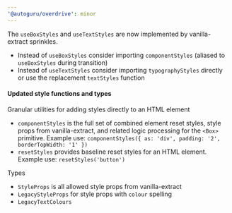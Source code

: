 ```yaml
---
'@autoguru/overdrive': minor
---
```


The `useBoxStyles` and `useTextStyles` are now implemented by vanilla-extract
sprinkles.

- Instead of `useBoxStyles` consider importing `componentStyles` (aliased to
  `useBoxStyles` during transition)
- Instead of `useTextStyles` consider importing `typographyStyles` directly or
  use the replacement `textStyles` function

#### Updated style functions and types

Granular utilities for adding styles directly to an HTML element

- `componentStyles` is the full set of combined element reset styles, style
  props from vanilla-extract, and related logic processing for the `<Box>`
  primitive. Example use:
  `componentStyles({ as: 'div', padding: '2', borderTopWidth: '1' })`
- `resetStyles` provides baseline reset styles for an HTML element. Example use:
  `resetStyles('button')`

Types

- `StyleProps` is all allowed style props from vanilla-extract
- `LegacyStyleProps` for style props with `colour` spelling
- `LegacyTextColours`
